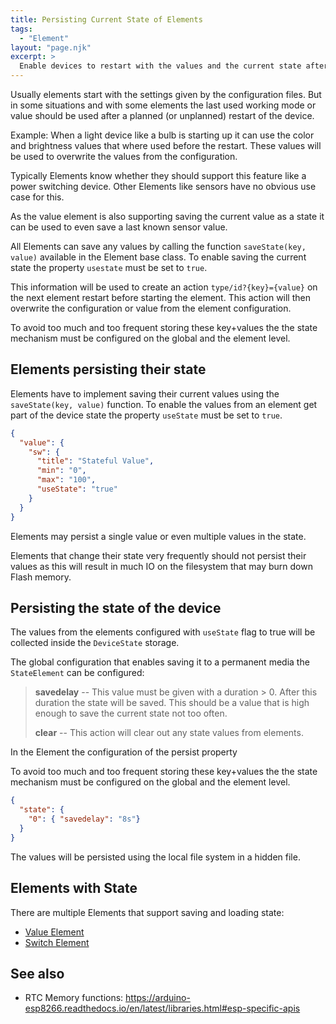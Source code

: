 ```yaml
---
title: Persisting Current State of Elements
tags: 
  - "Element"
layout: "page.njk"
excerpt: >
  Enable devices to restart with the values and the current state after a reboot or deep sleep.
---
```


Usually elements start with the settings given by the configuration files.
But in some situations and with some elements the last used working mode or value should be used
after a planned (or unplanned) restart of the device.

Example: When a light device like a bulb is starting up it can use the color and brightness
values that where used before the restart. These values will be used to overwrite the values
from the configuration.

Typically Elements know whether they should support this feature like a power switching device.
Other Elements like sensors have no obvious use case for this.

As the value element is also supporting saving the current value as a state it can be used to
even save a last known sensor value.

All Elements can save any values by calling the function `saveState(key, value)` available in the Element base class.
To enable saving the current state the property `usestate` must be set to `true`.

This information will be used to create an action `type/id?{key}={value}` on the next element
restart before starting the element. This action will then overwrite the configuration or value
from the element configuration.

To avoid too much and too frequent storing these key+values the the state mechanism
must be configured on the global and the element level.


## Elements persisting their state

Elements have to implement saving their current values using the `saveState(key, value)`
function. To enable the values from an element get part of the device state the property
`useState` must be set to `true`.

```JSON
{
  "value": {
    "sw": {
      "title": "Stateful Value",
      "min": "0",
      "max": "100",
      "useState": "true"
    }
  }
}
```

Elements may persist a single value or even multiple values in the state.

Elements that change their state very frequently should not persist their values
as this will result in much IO on the filesystem that may burn down Flash memory.


## Persisting the state of the device

The values from the elements configured with `useState` flag to true will be collected
inside the `DeviceState` storage.

The global configuration that enables saving it to a permanent media the `StateElement` can be
configured:

> **savedelay** -- This value must be given with a duration > 0. After this duration the state
> will be saved. This should be a value that is high enough to save the current state not too
> often.
>
> **clear** -- This action will clear out any state values from elements.

In the Element the configuration of the persist property

To avoid too much and too frequent storing these key+values the the state mechanism
must be configured on the global and the element level.

``` JSON
{
  "state": {
    "0": { "savedelay": "8s"}
  }
}
```

The values will be persisted using the local file system in a hidden file.


## Elements with State

There are multiple Elements that support saving and loading state:

* [Value Element](/elements/value.md)
* [Switch Element](/elements/switch.md)


<!-- 
[](https://www.dweet.io/play/)


https://www.balena.io/

https://temboo.com/
https://temboo.com/arduino
https://temboo.com/arduino/others/update-google-spreadsheet


https://alternativeto.net/software/dweet-io/?license=free -->


## See also

* RTC Memory functions: <https://arduino-esp8266.readthedocs.io/en/latest/libraries.html#esp-specific-apis>

